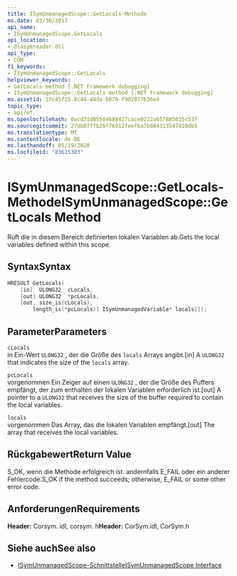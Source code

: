 ```yaml
---
title: ISymUnmanagedScope::GetLocals-Methode
ms.date: 03/30/2017
api_name:
- ISymUnmanagedScope.GetLocals
api_location:
- diasymreader.dll
api_type:
- COM
f1_keywords:
- ISymUnmanagedScope::GetLocals
helpviewer_keywords:
- GetLocals method [.NET Framework debugging]
- ISymUnmanagedScope::GetLocals method [.NET Framework debugging]
ms.assetid: 17c45f15-8c44-44da-b070-f902077b36e4
topic_type:
- apiref
ms.openlocfilehash: 0acd31d85504688427cace0222a657885035c537
ms.sourcegitcommit: 27db07ffb26f76912feefba7b884313547410db5
ms.translationtype: MT
ms.contentlocale: de-DE
ms.lasthandoff: 05/19/2020
ms.locfileid: "83615383"
---
```

# <a name="isymunmanagedscopegetlocals-method"></a><span data-ttu-id="46ead-102">ISymUnmanagedScope::GetLocals-Methode</span><span class="sxs-lookup"><span data-stu-id="46ead-102">ISymUnmanagedScope::GetLocals Method</span></span>
<span data-ttu-id="46ead-103">Ruft die in diesem Bereich definierten lokalen Variablen ab.</span><span class="sxs-lookup"><span data-stu-id="46ead-103">Gets the local variables defined within this scope.</span></span>  
  
## <a name="syntax"></a><span data-ttu-id="46ead-104">Syntax</span><span class="sxs-lookup"><span data-stu-id="46ead-104">Syntax</span></span>  
  
```cpp  
HRESULT GetLocals(  
    [in]  ULONG32  cLocals,  
    [out] ULONG32  *pcLocals,  
    [out, size_is(cLocals),  
        length_is(*pcLocals)] ISymUnmanagedVariable* locals[]);  
```  
  
## <a name="parameters"></a><span data-ttu-id="46ead-105">Parameter</span><span class="sxs-lookup"><span data-stu-id="46ead-105">Parameters</span></span>  
 `cLocals`  
 <span data-ttu-id="46ead-106">in Ein-Wert `ULONG32` , der die Größe des `locals` Arrays angibt.</span><span class="sxs-lookup"><span data-stu-id="46ead-106">[in] A `ULONG32` that indicates the size of the `locals` array.</span></span>  
  
 `pcLocals`  
 <span data-ttu-id="46ead-107">vorgenommen Ein Zeiger auf einen `ULONG32` , der die Größe des Puffers empfängt, der zum enthalten der lokalen Variablen erforderlich ist.</span><span class="sxs-lookup"><span data-stu-id="46ead-107">[out] A pointer to a `ULONG32` that receives the size of the buffer required to contain the local variables.</span></span>  
  
 `locals`  
 <span data-ttu-id="46ead-108">vorgenommen Das Array, das die lokalen Variablen empfängt.</span><span class="sxs-lookup"><span data-stu-id="46ead-108">[out] The array that receives the local variables.</span></span>  
  
## <a name="return-value"></a><span data-ttu-id="46ead-109">Rückgabewert</span><span class="sxs-lookup"><span data-stu-id="46ead-109">Return Value</span></span>  
 <span data-ttu-id="46ead-110">S_OK, wenn die Methode erfolgreich ist. andernfalls E_FAIL oder ein anderer Fehlercode.</span><span class="sxs-lookup"><span data-stu-id="46ead-110">S_OK if the method succeeds; otherwise, E_FAIL or some other error code.</span></span>  
  
## <a name="requirements"></a><span data-ttu-id="46ead-111">Anforderungen</span><span class="sxs-lookup"><span data-stu-id="46ead-111">Requirements</span></span>  
 <span data-ttu-id="46ead-112">**Header:** Corsym. idl, corsym. h</span><span class="sxs-lookup"><span data-stu-id="46ead-112">**Header:** CorSym.idl, CorSym.h</span></span>  
  
## <a name="see-also"></a><span data-ttu-id="46ead-113">Siehe auch</span><span class="sxs-lookup"><span data-stu-id="46ead-113">See also</span></span>

- [<span data-ttu-id="46ead-114">ISymUnmanagedScope-Schnittstelle</span><span class="sxs-lookup"><span data-stu-id="46ead-114">ISymUnmanagedScope Interface</span></span>](isymunmanagedscope-interface.md)
